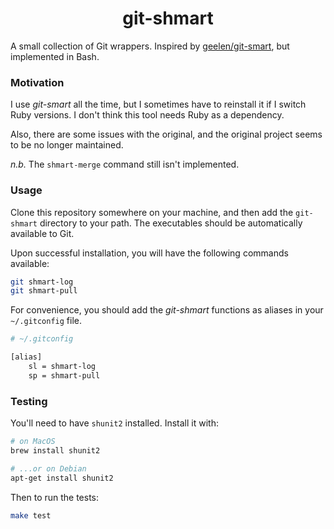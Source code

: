 <h1 align="center">git-shmart</h1>

A small collection of Git wrappers. Inspired by [geelen/git-smart][0], but
implemented in Bash.

### Motivation

I use _git-smart_ all the time, but I sometimes have to reinstall it if I switch
Ruby versions. I don't think this tool needs Ruby as a dependency.

Also, there are some issues with the original, and the original project seems to
be no longer maintained.

_n.b._ The `shmart-merge` command still isn't implemented.

### Usage

Clone this repository somewhere on your machine, and then add the `git-shmart`
directory to your path. The executables should be automatically available to
Git.

Upon successful installation, you will have the following commands available:

```sh
git shmart-log
git shmart-pull
```

For convenience, you should add the _git-shmart_ functions as aliases in your
`~/.gitconfig` file.

```sh
# ~/.gitconfig

[alias]
	sl = shmart-log
	sp = shmart-pull
```

### Testing

You'll need to have `shunit2` installed. Install it with:

```sh
# on MacOS
brew install shunit2

# ...or on Debian
apt-get install shunit2
```

Then to run the tests:

```sh
make test
```

[0]: https://github.com/geelen/git-smart
